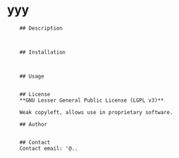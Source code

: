 # yyy  
        ## Description

        

        ## Installation

        

        ## Usage
        

        ## License
        **GNU Lesser General Public License (LGPL v3)**

        Weak copyleft, allows use in proprietary software.

        ## Author
        

        ## Contact
        Contact email: '@..
        